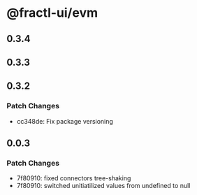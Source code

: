# @fractl-ui/evm

## 0.3.4

## 0.3.3

## 0.3.2

### Patch Changes

- cc348de: Fix package versioning

## 0.0.3

### Patch Changes

- 7f80910: fixed connectors tree-shaking
- 7f80910: switched unitiatilized values from undefined to null

